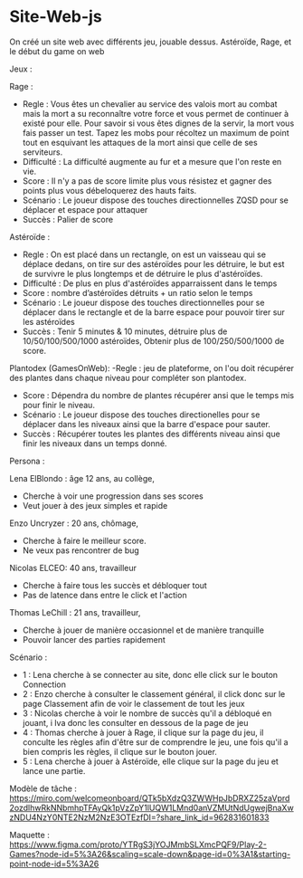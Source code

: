 # Site-Web-js
On créé un site web avec différents jeu, jouable dessus.
Astéroïde, Rage, et le début du game on web

Jeux : 

Rage : 
 - Regle : Vous êtes un chevalier au service des valois mort au combat mais la mort a su reconnaître votre force et vous permet de continuer à existé pour elle. Pour savoir si vous êtes dignes de la servir, la mort vous fais passer un test. Tapez les mobs pour récoltez un maximum de point tout en esquivant les attaques de la mort ainsi que celle de ses serviteurs.
 - Difficulté : La difficulté augmente au fur et a mesure que l'on reste en vie.
 - Score : Il n'y a pas de score limite plus vous résistez et gagner des points plus vous débeloquerez des hauts faits.
 - Scénario : Le joueur dispose des touches directionnelles ZQSD pour se déplacer et espace pour attaquer
 - Succès : Palier de score 

Astéroïde : 
 - Regle : On est placé dans un rectangle, on est un vaisseau qui se déplace dedans, on tire sur des astéroïdes pour les détruire, le but est de survivre le plus longtemps et de détruire le plus d'astéroïdes.
 - Difficulté : De plus en plus d'astéroïdes apparraissent dans le temps
 - Score : nombre d’astéroïdes détruits + un ratio selon le temps
 - Scénario : Le joueur dispose des touches directionnelles pour se déplacer dans le rectangle et de la barre espace pour pouvoir tirer sur les astéroïdes
 - Succès : Tenir 5 minutes & 10 minutes, détruire plus de 10/50/100/500/1000 astéroïdes, Obtenir plus de 100/250/500/1000 de score.

 Plantodex (GamesOnWeb):
 -Regle : jeu de plateforme, on l'ou doit récupérer des plantes dans chaque niveau pour compléter son plantodex.
 - Score : Dépendra du nombre de plantes récupérer ansi que le temps mis pour finir le niveau.
 - Scénario : Le joueur dispose des touches directionelles pour se déplacer dans les niveaux ainsi que la barre d'espace pour sauter.
 - Succès : Récupérer toutes les plantes des différents niveau ainsi que finir les niveaux dans un temps donné.


Persona : 

Lena ElBlondo : âge 12 ans, au collège, 
 - Cherche à voir une progression dans ses scores
 - Veut jouer à des jeux simples et rapide 
 
Enzo Uncryzer : 20 ans, chômage, 
 - Cherche à faire le meilleur score.
 - Ne veux pas rencontrer de bug 


Nicolas ELCEO: 40 ans, travailleur 
 - Cherche à faire tous les succès et débloquer tout 
 - Pas de latence dans entre le click et l'action

Thomas LeChill : 21 ans, travailleur, 
 - Cherche à jouer de manière occasionnel et de manière tranquille
 - Pouvoir lancer des parties rapidement
 
 
 Scénario  : 
 
  - 1 : Lena cherche à se connecter au site, donc elle click sur le bouton Connection
  - 2 : Enzo cherche à consulter le classement général, il click donc sur le page Classement afin de voir le classement de tout les jeux
  - 3 : Nicolas cherche à voir le nombre de succès qu'il a débloqué en jouant, i lva donc les consulter en dessous de la page de jeu
  - 4 : Thomas cherche à jouer à Rage, il clique sur la page du jeu, il conculte les règles afin d'être sur de comprendre le jeu, une fois qu'il a bien compris les règles, il clique sur le bouton jouer.
  - 5 : Lena cherche à jouer à Astéroïde, elle clique sur la page du jeu et lance une partie. 
  
  
  Modèle de tâche : 
  https://miro.com/welcomeonboard/QTk5bXdzQ3ZWWHpJbDRXZ25zaVprd2ozdlhwRkNNbmhpTFAyQk1pVzZpY1lUQW1LMnd0anVZMUtNdUgwejBnaXwzNDU4NzY0NTE2NzM2NzE3OTEzfDI=?share_link_id=962831601833
  
  Maquette : 
  https://www.figma.com/proto/YTRgS3jYOJMmbSLXmcPQF9/Play-2-Games?node-id=5%3A26&scaling=scale-down&page-id=0%3A1&starting-point-node-id=5%3A26
